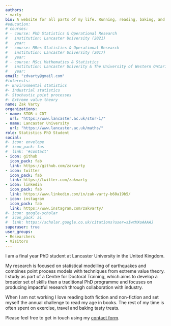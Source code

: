 ```yaml
---
authors:
- varty
bio: A website for all parts of my life. Running, reading, baking, and worrying about uncertainty.
#education:
# courses:
# - course: PhD Statistics & Operational Research
#   institution: Lancaster University (2021)
#   year: 
# - course: MRes Statistics & Operational Research
#   institution: Lancaster University (2017)
#   year: 
# - course: MSci Mathematics & Statistics
#   institution: Lancaster Univerity & The University of Western Ontario (2016)
#   year: 
email: "zdvarty@gmail.com"
#interests:
#- Environmental statistics 
#- Industrial statistics
#- Stochastic point processes
#- Extreme value theory
name: Zak Varty
organizations:
- name: STOR-i CDT
  url: "https://www.lancaster.ac.uk/stor-i/"
- name: Lancaster University
  url: "https://www.lancaster.ac.uk/maths/"
role: Statistics PhD Student
social:
#- icon: envelope
#  icon_pack: fas
#  link: '#contact'
- icon: github
  icon_pack: fab
  link: https://github.com/zakvarty
- icon: twitter
  icon_pack: fab
  link: https://twitter.com/zakvarty
- icon: linkedin 
  icon_pack: fab 
  link: https://www.linkedin.com/in/zak-varty-b60a19b5/
- icon: instagram
  icon_pack: fab
  link: https://www.instagram.com/zakvarty/
#- icon: google-scholar
#  icon_pack: ai
#  link: https://scholar.google.co.uk/citations?user=sIwtMXoAAAAJ
superuser: true
user_groups:
- Researchers
- Visitors
---
```

I am a final year PhD student at Lancaster University in the United Kingdom.

My research is focused on statistical modelling of earthquakes and combines point process models with techniques from extreme value theory. I study as part of a Centre for Doctoral Training, which aims to develop a broader set of skills than a traditional PhD programme and focuses on producing impactful research through collaboration with industry.

When I am not working I love reading both fiction and non-fiction and set myself the annual challenge to read my age in books. The rest of my time is often spent on exercise, travel and baking tasty treats. 

Please feel free to get in touch using my [contact form](/contact).
